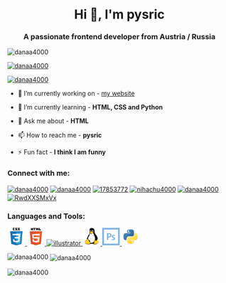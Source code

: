 <h1 align="center">Hi 👋, I'm pysric</h1>
<h3 align="center">A passionate frontend developer from Austria / Russia</h3>

<p align="left"> <img src="https://komarev.com/ghpvc/?username=danaa4000&label=Profile%20views&color=0e75b6&style=flat" alt="danaa4000" /> </p>

<p align="left"> <a href="https://github.com/ryo-ma/github-profile-trophy"><img src="https://github-profile-trophy.vercel.app/?username=danaa4000" alt="danaa4000" /></a> </p>

<p align="left"> <a href="https://twitter.com/danaa4000" target="blank"><img src="https://img.shields.io/twitter/follow/danaa4000?logo=twitter&style=for-the-badge" alt="danaa4000" /></a> </p>

- 🔭 I’m currently working on - [my website](https://dana.pages.dev)

- 🌱 I’m currently learning - **HTML, CSS and Python**

- 💬 Ask me about - **HTML**

- 📫 How to reach me - **pysric**

- ⚡ Fun fact - **I think I am funny**

<h3 align="left">Connect with me:</h3>
<p align="left">
<a href="https://codepen.io/danaa4000" target="blank"><img align="center" src="https://raw.githubusercontent.com/rahuldkjain/github-profile-readme-generator/master/src/images/icons/Social/codepen.svg" alt="danaa4000" height="30" width="40" /></a>
<a href="https://twitter.com/danaa4000" target="blank"><img align="center" src="https://raw.githubusercontent.com/rahuldkjain/github-profile-readme-generator/master/src/images/icons/Social/twitter.svg" alt="danaa4000" height="30" width="40" /></a>
<a href="https://stackoverflow.com/users/17853772" target="blank"><img align="center" src="https://raw.githubusercontent.com/rahuldkjain/github-profile-readme-generator/master/src/images/icons/Social/stack-overflow.svg" alt="17853772" height="30" width="40" /></a>
<a href="https://instagram.com/nihachu4000" target="blank"><img align="center" src="https://raw.githubusercontent.com/rahuldkjain/github-profile-readme-generator/master/src/images/icons/Social/instagram.svg" alt="nihachu4000" height="30" width="40" /></a>
<a href="https://www.youtube.com/c/danaa4000" target="blank"><img align="center" src="https://raw.githubusercontent.com/rahuldkjain/github-profile-readme-generator/master/src/images/icons/Social/youtube.svg" alt="danaa4000" height="30" width="40" /></a>
<a href="https://discord.gg/RwdXXSMxVx" target="blank"><img align="center" src="https://raw.githubusercontent.com/rahuldkjain/github-profile-readme-generator/master/src/images/icons/Social/discord.svg" alt="RwdXXSMxVx" height="30" width="40" /></a>
</p>

<h3 align="left">Languages and Tools:</h3>
<p align="left"> <a href="https://www.w3schools.com/css/" target="_blank" rel="noreferrer"> <img src="https://raw.githubusercontent.com/devicons/devicon/master/icons/css3/css3-original-wordmark.svg" alt="css3" width="40" height="40"/> </a> <a href="https://www.w3.org/html/" target="_blank" rel="noreferrer"> <img src="https://raw.githubusercontent.com/devicons/devicon/master/icons/html5/html5-original-wordmark.svg" alt="html5" width="40" height="40"/> </a> <a href="https://www.adobe.com/in/products/illustrator.html" target="_blank" rel="noreferrer"> <img src="https://www.vectorlogo.zone/logos/adobe_illustrator/adobe_illustrator-icon.svg" alt="illustrator" width="40" height="40"/> </a> <a href="https://www.linux.org/" target="_blank" rel="noreferrer"> <img src="https://raw.githubusercontent.com/devicons/devicon/master/icons/linux/linux-original.svg" alt="linux" width="40" height="40"/> </a> <a href="https://www.photoshop.com/en" target="_blank" rel="noreferrer"> <img src="https://raw.githubusercontent.com/devicons/devicon/master/icons/photoshop/photoshop-line.svg" alt="photoshop" width="40" height="40"/> </a> <a href="https://www.python.org" target="_blank" rel="noreferrer"> <img src="https://raw.githubusercontent.com/devicons/devicon/master/icons/python/python-original.svg" alt="python" width="40" height="40"/> </a> </p>

<p><img align="left" src="https://github-readme-stats.vercel.app/api/top-langs?username=danaa4000&show_icons=true&locale=en&layout=compact" alt="danaa4000" /></p>

<p>&nbsp;<img align="center" src="https://github-readme-stats.vercel.app/api?username=danaa4000&show_icons=true&locale=en" alt="danaa4000" /></p>

<p><img align="center" src="https://github-readme-streak-stats.herokuapp.com/?user=danaa4000&" alt="danaa4000" /></p>
